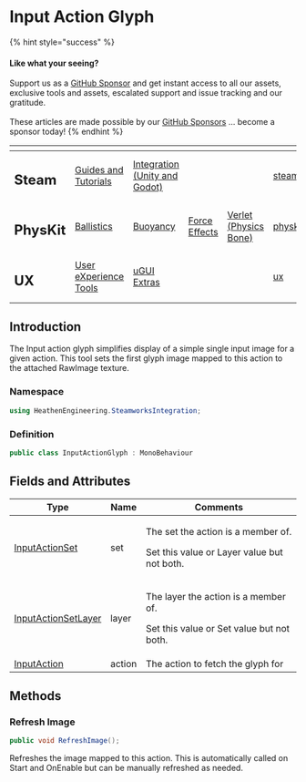 # Input Action Glyph

{% hint style="success" %}
#### Like what your seeing?

Support us as a [GitHub Sponsor](../../../../become-a-sponsor/) and get instant access to all our assets, exclusive tools and assets, escalated support and issue tracking and our gratitude.\
\
These articles are made possible by our [GitHub Sponsors](../../../../become-a-sponsor/) ... become a sponsor today!
{% endhint %}

<table data-view="cards"><thead><tr><th></th><th></th><th></th><th></th><th></th><th data-hidden data-card-target data-type="content-ref"></th><th data-hidden data-card-cover data-type="files"></th></tr></thead><tbody><tr><td><h2>Steam</h2></td><td><a href="../../../../company/steam/">Guides and Tutorials</a></td><td><a href="../../">Integration (Unity and Godot)</a></td><td></td><td></td><td><a href="../../../../company/steam/">steam</a></td><td><a href="../../../../.gitbook/assets/Steamworks Card.png">Steamworks Card.png</a></td></tr><tr><td><h2>PhysKit</h2></td><td><a href="../../../physkit/learning/sample-scenes/fantasy-style-ballistic-simulation.md">Ballistics</a></td><td><a href="../../../physkit/learning/sample-scenes/1-buoyancy-example.md">Buoyancy</a></td><td><a href="../../../physkit/learning/sample-scenes/1-force-effect-fields.md">Force Effects</a></td><td><a href="../../../physkit/learning/sample-scenes/2-verlet-spring-skinned-mesh.md">Verlet (Physics Bone)</a></td><td><a href="../../../physkit/">physkit</a></td><td><a href="../../../../.gitbook/assets/PhysKit Card.png">PhysKit Card.png</a></td></tr><tr><td><h2>UX</h2></td><td><a href="../../../ux/learning/core-concepts/">User eXperience Tools</a></td><td><a href="../../../ux/learning/ugui-extras/">uGUI Extras</a></td><td></td><td></td><td><a href="../../../ux/">ux</a></td><td><a href="../../../../.gitbook/assets/Splash Screen (1).png">Splash Screen (1).png</a></td></tr></tbody></table>

## &#x20;Introduction

The Input action glyph simplifies display of a simple single input image for a given action. This tool sets the first glyph image mapped to this action to the attached RawImage texture.

### Namespace

```csharp
using HeathenEngineering.SteamworksIntegration;
```

### Definition

```csharp
public class InputActionGlyph : MonoBehaviour
```

## Fields and Attributes

| Type                                                                   | Name   | Comments                                                                                    |
| ---------------------------------------------------------------------- | ------ | ------------------------------------------------------------------------------------------- |
| [InputActionSet](../scriptable-objects/input-action-set.md)            | set    | <p>The set the action is a member of.</p><p>Set this value or Layer value but not both.</p> |
| [InputActionSetLayer](../scriptable-objects/input-action-set-layer.md) | layer  | <p>The layer the action is a member of.</p><p>Set this value or Set value but not both.</p> |
| [InputAction](../scriptable-objects/input-action.md)                   | action | The action to fetch the glyph for                                                           |

## Methods

### Refresh Image

```csharp
public void RefreshImage();
```

Refreshes the image mapped to this action. This is automatically called on Start and OnEnable but can be manually refreshed as needed.
